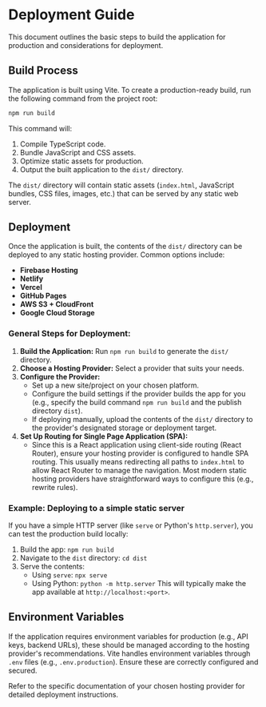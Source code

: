 # Deployment Guide

This document outlines the basic steps to build the application for production and considerations for deployment.

## Build Process

The application is built using Vite. To create a production-ready build, run the following command from the project root:

```sh
npm run build
```

This command will:
1.  Compile TypeScript code.
2.  Bundle JavaScript and CSS assets.
3.  Optimize static assets for production.
4.  Output the built application to the `dist/` directory.

The `dist/` directory will contain static assets (`index.html`, JavaScript bundles, CSS files, images, etc.) that can be served by any static web server.

## Deployment

Once the application is built, the contents of the `dist/` directory can be deployed to any static hosting provider. Common options include:

*   **Firebase Hosting**
*   **Netlify**
*   **Vercel**
*   **GitHub Pages**
*   **AWS S3 + CloudFront**
*   **Google Cloud Storage**

### General Steps for Deployment:

1.  **Build the Application:** Run `npm run build` to generate the `dist/` directory.
2.  **Choose a Hosting Provider:** Select a provider that suits your needs.
3.  **Configure the Provider:**
    *   Set up a new site/project on your chosen platform.
    *   Configure the build settings if the provider builds the app for you (e.g., specify the build command `npm run build` and the publish directory `dist`).
    *   If deploying manually, upload the contents of the `dist/` directory to the provider's designated storage or deployment target.
4.  **Set Up Routing for Single Page Application (SPA):**
    *   Since this is a React application using client-side routing (React Router), ensure your hosting provider is configured to handle SPA routing. This usually means redirecting all paths to `index.html` to allow React Router to manage the navigation. Most modern static hosting providers have straightforward ways to configure this (e.g., rewrite rules).

### Example: Deploying to a simple static server

If you have a simple HTTP server (like `serve` or Python's `http.server`), you can test the production build locally:

1.  Build the app: `npm run build`
2.  Navigate to the `dist` directory: `cd dist`
3.  Serve the contents:
    *   Using `serve`: `npx serve`
    *   Using Python: `python -m http.server`
    This will typically make the app available at `http://localhost:<port>`.

## Environment Variables

If the application requires environment variables for production (e.g., API keys, backend URLs), these should be managed according to the hosting provider's recommendations. Vite handles environment variables through `.env` files (e.g., `.env.production`). Ensure these are correctly configured and secured.

Refer to the specific documentation of your chosen hosting provider for detailed deployment instructions.
```

